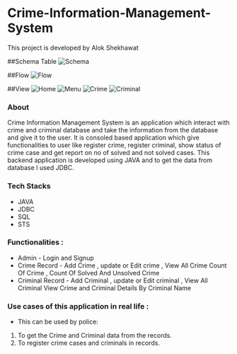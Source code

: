 # Crime-Information-Management-System

This project is developed by Alok Shekhawat

##Schema Table
![Schema](https://user-images.githubusercontent.com/105915710/201524348-d18ffc9a-c393-46fc-b05b-1bcdec58673d.png)

##Flow
![Flow](https://user-images.githubusercontent.com/105915710/201524530-49074054-4884-4211-b0c6-c8f50044c13d.png)


##View
![Home](https://user-images.githubusercontent.com/105915710/201524580-b1daf32e-adab-495e-9c13-65fc870f2f7d.png)
![Menu](https://user-images.githubusercontent.com/105915710/201524415-1313b89e-da98-4592-a32b-227934e33c62.png)
![Crime](https://user-images.githubusercontent.com/105915710/201524452-3002e434-0bc7-4900-b448-28ce07e7d666.png)
![Criminal](https://user-images.githubusercontent.com/105915710/201524457-a7982042-7853-468a-b96f-03b51626eb5e.png)



### About
Crime Information Management System is an application which interact with crime and criminal database and take the information from the database and give it to the user. 
It is consoled based application which give functionalities to user like register crime, register criminal, show status of crime case and get report on no of solved and not solved cases.
This backend application is developed using JAVA and to get the data from database I used JDBC.

### Tech Stacks
* JAVA
* JDBC
* SQL
* STS




### Functionalities :
* Admin - Login and Signup
* Crime Record - Add Crime , update or Edit crime , View All Crime
                 Count Of Crime , Count Of Solved And Unsolved Crime
* Criminal Record - Add Criminal , update or Edit criminal , View All Criminal
                    View Crime and Criminal Details By Criminal Name 
					 
				
### Use cases of this application in real life :
* This can be used by police:
 1. To get the Crime and Criminal data from the records.
 2. To register crime cases and criminals in records.
